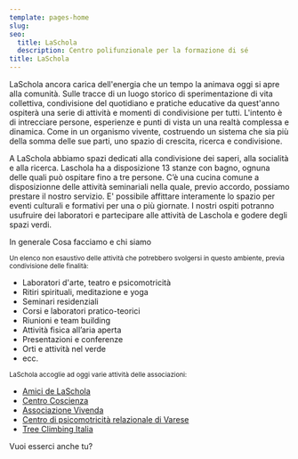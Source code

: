 ```yaml
---
template: pages-home
slug: 
seo:
  title: LaSchola
  description: Centro polifunzionale per la formazione di sé
title: LaSchola
---
```


<Row top={6}>
<Col md={6} initial>

LaSchola ancora carica dell'energia che un tempo la animava oggi si apre alla comunità. Sulle tracce di un luogo storico di sperimentazione di vita collettiva, condivisione del quotidiano e pratiche educative da quest'anno ospiterà una serie di attività e momenti di condivisione per tutti. L'intento è di intrecciare persone, esperienze e punti di vista un una realtà complessa e dinamica. Come in un organismo vivente, costruendo un sistema che sia più della somma delle sue parti, uno spazio di crescita, ricerca e condivisione.

</Col>
<Col md={6}>

A LaSchola abbiamo spazi dedicati alla condivisione dei saperi, alla socialità e alla ricerca. Laschola ha a disposizione 13 stanze con bagno, ognuna delle quali può ospitare fino a tre persone. C’è una cucina comune a disposizionne delle attività seminariali nella quale, previo accordo, possiamo prestare il nostro servizio. E' possibile affittare interamente lo spazio per eventi culturali e formativi per una o più giornate. I nostri ospiti potranno usufruire dei laboratori e partecipare alle attività de Laschola e godere degli spazi verdi.

</Col>
</Row>

<SectionTitle>In generale</SectionTitle>
<SectionSubtitle>Cosa facciamo e chi siamo</SectionSubtitle>

<Row top={3}>
<Col md={6}>

<small>Un elenco non esaustivo delle attività che potrebbero svolgersi in questo ambiente, previa condivisione delle finalità:</small>

<div>

- Laboratori d'arte, teatro e psicomotricità
- Ritiri spirituali, meditazione e yoga
- Seminari residenziali
- Corsi e laboratori pratico-teorici
- Riunioni e team building
- Attività fisica all’aria aperta
- Presentazioni e conferenze
- Orti e attività nel verde
- ecc.

</div>

</Col>
<Col md={6}>

<small>LaSchola accoglie ad oggi varie attività delle associazioni:</small>

<div>

- [Amici de LaSchola](/partners/amici-de-laschola)
- [Centro Coscienza](/partners/centro-coscienza)
- [Associazione Vivenda](/partners/associazione-vivenda)
- [Centro di psicomotricità relazionale di Varese](/partners/centro-studi-di-psicomotricità-relazionale)
- [Tree Climbing Italia](/partners/tree-climbing-italia)

</div>

<ButtonLink href="/contatti">Vuoi esserci anche tu?</ButtonLink>

</Col>
</Row>
